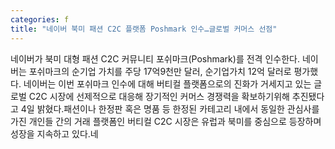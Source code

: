 ```yaml
---
categories: f
title: "네이버 북미 패션 C2C 플랫폼 Poshmark 인수…글로벌 커머스 선점"
---
```

네이버가 북미 대형 패션 C2C 커뮤니티 포쉬마크(Poshmark)를 전격 인수한다. 네이버는 포쉬마크의 순기업 가치를 주당 17억9천만 달러, 순기업가치 12억 달러로 평가했다. 네이버는 이번 포쉬마크 인수에 대해 버티컬 플랫폼으로의 진화가 거세지고 있는 글로벌 C2C 시장에 선제적으로 대응해 장기적인 커머스 경쟁력을 확보하기위해 추진됐다고 4일 밝혔다.패션이나 한정판 혹은 명품 등 한정된 카테고리 내에서 동일한 관심사를 가진 개인들 간의 거래 플랫폼인 버티컬 C2C 시장은 유럽과 북미를 중심으로 등장하며 성장을 지속하고 있다.네